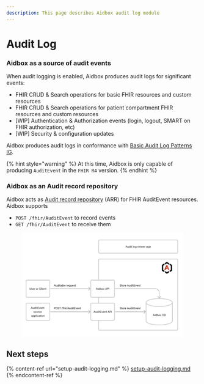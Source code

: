 ```yaml
---
description: This page describes Aidbox audit log module
---
```


# Audit Log

### Aidbox as a source of audit events

When audit logging is enabled, Aidbox produces audit logs for significant events:

* FHIR CRUD & Search operations for basic FHIR resources and custom resources
* FHIR CRUD & Search operations for patient compartment FHIR resources and custom resources
* \[WIP] Authentication & Authorization events (login, logout, SMART on FHIR authorization, etc)
* \[WIP] Security & configuration updates

Aidbox produces audit logs in conformance with [Basic Audit Log Patterns IG](https://profiles.ihe.net/ITI/BALP/).

{% hint style="warning" %}
At this time, Aidbox is only capable of producing `AuditEvent` in the `FHIR R4` version.
{% endhint %}

### Aidbox as an Audit record repository

Aidbox acts as [Audit record repository](https://profiles.ihe.net/ITI/TF/Volume1/ch-9.html#9.1.1.3) (ARR) for FHIR AuditEvent resources. Aidbox supports

* `POST /fhir/AuditEvent` to record events&#x20;
* `GET /fhir/AuditEvent` to receive them

<figure><img src="../../.gitbook/assets/Screenshot 2023-09-07 at 13.23.08.png" alt=""><figcaption></figcaption></figure>

## Next steps

{% content-ref url="setup-audit-logging.md" %}
[setup-audit-logging.md](setup-audit-logging.md)
{% endcontent-ref %}
